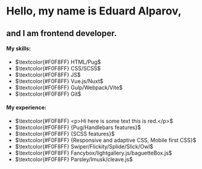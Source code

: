 # Hello, my name is Eduard Alparov,
## and I am frontend developer.

#### My skills:

- $\textcolor{#F0F8FF} HTML/Pug$
- $\textcolor{#F0F8FF} CSS/SCSS$
- $\textcolor{#F0F8FF} JS$
- $\textcolor{#F0F8FF} Vue.js/Nuxt$ 
- $\textcolor{#F0F8FF} Gulp/Webpack/Vite$ 
- $\textcolor{#F0F8FF} Git$ 

#### My experience:
- $\textcolor{#F0F8FF} <p>Hi here is some text this is red.</p>$
- $\textcolor{#F0F8FF} {Pug/Handlebars features}$
- $\textcolor{#F0F8FF} {SCSS features}$
- $\textcolor{#F0F8FF} {Responsive and adaptive CSS, Mobile first CSS}$
- $\textcolor{#F0F8FF} Swiper/Flickity/Splide/Slick/Owl$
- $\textcolor{#F0F8FF} Fancybox/lightgallery.js/baguetteBox.js$
- $\textcolor{#F0F8FF} Parsley/Imusk/cleave.js$

